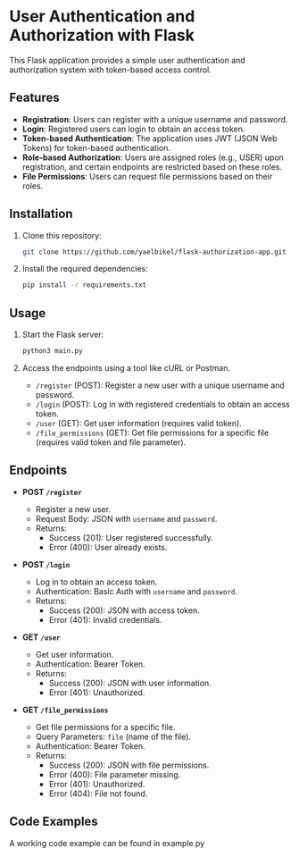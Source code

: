 # User Authentication and Authorization with Flask

This Flask application provides a simple user authentication and authorization system with token-based access control.

## Features

- **Registration**: Users can register with a unique username and password.
- **Login**: Registered users can login to obtain an access token.
- **Token-based Authentication**: The application uses JWT (JSON Web Tokens) for token-based authentication.
- **Role-based Authorization**: Users are assigned roles (e.g., USER) upon registration, and certain endpoints are restricted based on these roles.
- **File Permissions**: Users can request file permissions based on their roles.

## Installation

1. Clone this repository:

   ```bash
   git clone https://github.com/yaelbikel/flask-authorization-app.git
   ```

2. Install the required dependencies:

   ```bash
   pip install -r requirements.txt
   ```

## Usage

1. Start the Flask server:

   ```bash
   python3 main.py
   ```

2. Access the endpoints using a tool like cURL or Postman.

    - `/register` (POST): Register a new user with a unique username and password.
    - `/login` (POST): Log in with registered credentials to obtain an access token.
    - `/user` (GET): Get user information (requires valid token).
    - `/file_permissions` (GET): Get file permissions for a specific file (requires valid token and file parameter).

## Endpoints

- **POST `/register`**
    - Register a new user.
    - Request Body: JSON with `username` and `password`.
    - Returns:
        - Success (201): User registered successfully.
        - Error (400): User already exists.

- **POST `/login`**
    - Log in to obtain an access token.
    - Authentication: Basic Auth with `username` and `password`.
    - Returns:
        - Success (200): JSON with access token.
        - Error (401): Invalid credentials.

- **GET `/user`**
    - Get user information.
    - Authentication: Bearer Token.
    - Returns:
        - Success (200): JSON with user information.
        - Error (401): Unauthorized.

- **GET `/file_permissions`**
    - Get file permissions for a specific file.
    - Query Parameters: `file` (name of the file).
    - Authentication: Bearer Token.
    - Returns:
        - Success (200): JSON with file permissions.
        - Error (400): File parameter missing.
        - Error (401): Unauthorized.
        - Error (404): File not found.

## Code Examples

A working code example can be found in example.py